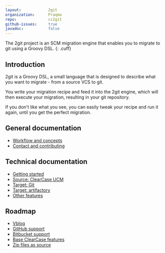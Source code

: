 ```yaml
---
layout:            2git
organization:      Praqma
repo:              cc2git
github-issues:     true
javadoc:           false
---
```


The 2git project is an SCM migration engine that enables you to migrate to git using a Groovy DSL.
{: .cuff}

## Introduction

2git is a Groovy DSL, a small language that is designed to describe what you want to migrate - from a source VCS to git.

You write your migration recipe and feed it into the 2git engine, which will then execute your migration, resulting in your git repository.

If you don't like what you see, you can easily tweak your recipe and run it again, until you get the perfect migration.

## General documentation

  * [Workflow and concepts](workflow-and-concepts)
  * [Contact and contributing](contact-and-contributing)

## Technical documentation

  * [Getting started](getting-started)
  * [Source: ClearCase UCM](source-ccucm)
  * [Target: Git](target-git)
  * [Target: artifactory](target-artifactory)
  * [Other features](other-features)

## Roadmap

 * [Vblog](roadmap/vblog)
 * [GitHub support](roadmap/github-support)
 * [Bitbucket support](roadmap/bitbucket-support)
 * [Base ClearCase features](roadmap/baseClearCaseFeatures)
 * [Zip files as source](roadmap/zip-file-source)
